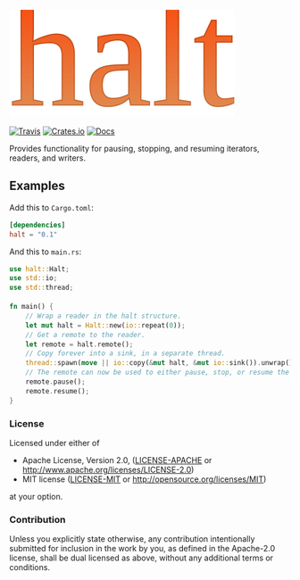 ![nyx](halt.svg)

[![Travis](https://travis-ci.org/evenorog/halt.svg?branch=master)](https://travis-ci.org/evenorog/halt)
[![Crates.io](https://img.shields.io/crates/v/halt.svg)](https://crates.io/crates/halt)
[![Docs](https://docs.rs/halt/badge.svg)](https://docs.rs/halt)

Provides functionality for pausing, stopping, and resuming iterators, readers, and writers.

## Examples

Add this to `Cargo.toml`:

```toml
[dependencies]
halt = "0.1"
```

And this to `main.rs`:

```rust
use halt::Halt;
use std::io;
use std::thread;

fn main() {
    // Wrap a reader in the halt structure.
    let mut halt = Halt::new(io::repeat(0));
    // Get a remote to the reader.
    let remote = halt.remote();
    // Copy forever into a sink, in a separate thread.
    thread::spawn(move || io::copy(&mut halt, &mut io::sink()).unwrap());
    // The remote can now be used to either pause, stop, or resume the reader from the main thread.
    remote.pause();
    remote.resume();
}
```

### License

Licensed under either of

 * Apache License, Version 2.0, ([LICENSE-APACHE](LICENSE-APACHE) or http://www.apache.org/licenses/LICENSE-2.0)
 * MIT license ([LICENSE-MIT](LICENSE-MIT) or http://opensource.org/licenses/MIT)

at your option.

### Contribution

Unless you explicitly state otherwise, any contribution intentionally submitted
for inclusion in the work by you, as defined in the Apache-2.0 license, shall be dual licensed as above, without any
additional terms or conditions.
